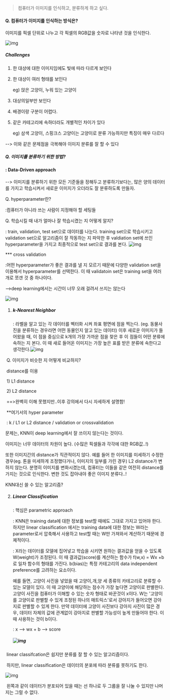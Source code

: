 > 컴퓨터가 이미지를 인식하고, 분류하게 하고 싶다.

#### Q. 컴퓨터가 이미지를 인식하는 방식은?

이미지를 픽셀 단위로 나누고 각 픽셀의 RGB값을 숫자로 나타낸 것을 인식한다.

![img](https://i.imgur.com/NgL738P.png)

 

##### Challenges

1.    한 대상에 대한 이미지임에도 빛에 따라 다르게 보인다


2.    한 대상이 여러 형태를 보인다

      eg) 앉은 고양이, 누워 있는 고양이

3.    대상의일부만 보인다

4.    배경이랑 구분이 어렵다. 

5.    같은 카테고리에 속하더라도 개별적인 차이가 있다

      eg) 삼색 고양이, 스핑크스 고양이는 고양이로 분류 가능하지만 특징이 매우 다르다 

 --> 이와 같은 문제점을 극복해야 이미지 분류를 잘 할 수 있다



##### Q. 이미지를 분류하기 위한 방법?

####  : Data-Driven approach

--> 이미지를 분류하기 위한 모든 기준들을 정해두고 분류하기보다는,  많은 양의 데이터를 가지고 학습시켜서 새로운 이미지가 오더라도 잘 분류하도록 만들자.

Q. hyperparameter란?

:컴퓨터가 아니라 쓰는 사람이 지정해야 할 세팅들



Q. 학습시킬 때 내가 얼마나 잘 학습시켰는 지 어떻게 알지?

: train, validation, test set으로 데이터를 나눈다. training set으로 학습시키고 validation set으로 알고리즘이 잘 작동하는 지 파악한 후 valdiation set에 쓰인 hyperparameter을 가지고 최종적으로 test set으로 결과를 본다. ![img](https://i.imgur.com/IETYIA5.png)

*** cross validation 

:어떤 hyperparameter가 좋은 결과를 낼 지 모르기 때문에 다양한 validation set을 이용해서 hyperparameter를 선택한다. 이 때 validatoin set은 training set을 여러개로 쪼갠 것 중 하나이다. 

-->deep learning에서는 시간이 너무 오래 걸려서 쓰지는 않는다

![img](https://i.imgur.com/vgOeygU.png)





1. ##### k-Nearest Neighbor

   : 라벨을 알고 있는 각 데이터를 벡터화 시켜 좌표 평면에 점을 찍는다. (eg. 동물사진을 분류하는 경우라면 어떤 동물인지 알고 있는 데이터) 이후 새로운 이미지가 들어왔을 때,  이 점을 중심으로 k개의 가장 가까운 점을 찾은 후 이 점들이 어떤 분류에 속하는 지 본다. 이 때 새로 들어온 이미지는 가장 높은 표를 받은 분류에 속한다고 생각한다.![img](https://i.imgur.com/mkW8Jvd.png)

​	Q. 이미지가 비슷한 지 어떻게 비교하지?

​		distance를 이용

​		1) L1 distance

​		2) L2 distance

​			==>완벽히 이해 못했지만..이후 강의에서 다시 자세하게 설명함!



​	**여기서의 hyper parameter

​		: k / L1 or L2 distance / validation or crossvalidation



문제는, KNN이 deep learning에서 잘 쓰이지 않는다는 것이다.

이미지는 너무 데이터의 차원이 높다. (수많은 픽셀들과 각각에 대한 RGB값..!)

또한 이미지간의 distance가 직관적이지 않다. 예를 들어 한 이미지를 미세하기 수정한 경우(eg. 톤을 미세하게 조정했다거나, 이미지의 일부를 가린 경우) L2 distance가 변하지 않는다. 분명히 이미지를 변화시켰는데, 컴퓨터는 이들을 같은 여전히 distance를 가지는 것으로 인식한다. 변한 것도 잡아내야 좋은 이미지 분류다..!



KNN대신 쓸 수 있는 알고리즘?

2. ##### Linear Classification

   : 핵심은 parametric approach

   : KNN은 training data에 대한 정보를 test할 때에도 그대로 가지고 있어야 한다. 하지만 linear classification 에서는 training data에 대한 정보는 W라는 parameter로서 압축해서 사용하고 test할 때는 W만 가져와서 계산하기 때문에 경졔적이다.

   : X라는 데이터를 모델에 집어넣고 학습을 시키면 원하는 결과값을 얻을 수 있도록 W(weight)가 조정된다. 이 때 결과값(score)를 계산하는 함수가 f(w,x) = Wx +b로 일차 함수의 형태를 가진다. b(bias)는 특정 카테고리의 data independent preference를 고려하는 요소이다.

   예를 들면, 고양이 사진을 넣었을 때 고양이,개,양 세 종류의 카테고리로 분류할 수 있는 모델이 있다. 이 때 고양이에 해당하는 점수가 가장 높다면 고양이로 판별한다. 고양이 사진을 컴퓨터가 이해할 수 있는 숫자 형태로 바꾼것이 x이다. W는 '고양이를 고양이로 판별할 수 있게 조정된 하나의 매트릭스'로서 강아지가 들어오면 강아지로 판별할 수 있게 한다. 만약 데이터에 고양이 사진보다 강아지 사진이 많은 경우, 데이터 자체의 값에 관계없이 강아지로 판별할 가능성이 높게 만들어야 한다. 이 때 사용하는 것이 b이다.

   : x --> wx + b --> score

   ##### ![img](https://i.imgur.com/jllkY2j.png)

​	linear classifcation은 쉽지만 분류를 잘 할 수 있는 알고리즘이다.

​	하지만, linear classification은 데이터의 분포에 따라 분류를 못하기도 한다.

![img](https://i.imgur.com/NMputwR.png)

​	왼쪽과 같이 데이터가 분포되어 있을 때는 선 하나로 두 그룹을 잘 나눌 수 있지만 나머지는 그럴 수 없다.



